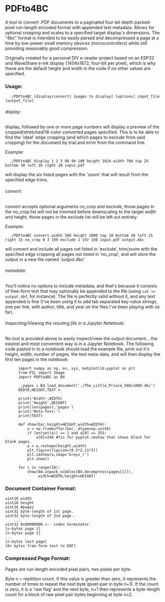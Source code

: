 # PDFto4BC

A tool to convert .PDF documents to a paginated four-bit depth packed-pixel run-length encoded format with appended text metadata. Allows for optional cropping and scales to a specified target display's dimensions. The "4bc" format is intended to be easily parsed and decompressed a page at a time by low-power small memory devices (microcontrollers) while still providing reasonably good compression. 

Originally created for a personal DIY e-reader project based on an ESP32 and WaveShare e-ink display (1404x1872, four-bit per pixel), which is why these are the default height and width in the code if no other values are specified.

### Usage:
      ./PDFto4BC [display/convert] [pages to display] [options] input_file [output_file]
  

###### display:
display, followed by one or more page numbers will display a preview of the cropped/stretched/16-color converted pages specified.
This is to be able to find the 'ideal' edge cropping (and which pages to exclude from said cropping) for the document by trial and error from the command line.

Example:

      ./PDFto4BC display 1 2 3 98 99 100 height 1024 width 768 top 25 bottom 30 left 10 right 20 input.pdf
      
will display the six listed pages with the 'zoom' that will result from the specified edge trims.

###### convert:
convert accepts optional arguments no_crop and exclude, those pages in the no_crop list will not be trimmed before downscaling to the target width and height, those pages in the exclude list will be left out entirely.

Example:

      ./PDFto4BC convert width 500 height 1000 top 10 bottom 10 left 25 right 15 no_crop 0 3 199 exclude 2 197 198 input.pdf output.4bc

will convert and include all pages not listed in 'exclude', trim/zoom with the specified edge cropping all pages not listed in 'no_crop', and will store the output in a new file named 'output.4bc'
      
###### metadata:
You'll notice no options to include metadata, and that's because it consists of free-form text that may optionally be appended to the file (using `cat >> output.4bf`, for instance). The file is perfectly valid without it, and any text appended is fine (I've been using it to add tab separated key-value strings, one per line, with author, title, and year on the files I've been playing with so far).

###### Inspecting/Viewing the resuting file in a Jupyter Notebook:

No tool is provided above to easily inspect/view the output document... the easiest and most convenient way is in a Jupyter Notebook.  The following code pasted in to a notebook should load the example file, print out it's height, width, number of pages, the text meta-data, and will then display the first ten pages in the notebook:

          import numpy as np, os, sys, matplotlib.pyplot as plt
          from PIL import Image
          import PDFto4BC as B4

          _,pages = B4.load_document('./The_Little_Prince_500x1000.4bc')
          WIDTH,HEIGHT,TEXT =_

          print('Width',WIDTH)
          print('Height',HEIGHT)
          print(len(pages),'pages')
          print('Meta-Text:')
          print(TEXT)

          def show(bar,height=HEIGHT,width=WIDTH):
              a = np.frombuffer(bar, dtype=np.uint8)
              if len(set(a)) == 1 and a[0] == 255:
                  a[0]=244 #fix for pyplot.imshow that shows black for blank pages.
              a = a.reshape(height,width)
              plt.figure(figsize=(8.5*2,11*2))
              plt.imshow(a,cmap='Greys_r')
              plt.show()

          for i in range(10):
              show(B4.unpack_nibbles(B4.decompress(pages[i])),
                   width=WIDTH,height=HEIGHT)


### Document Container Format:
  
    uint16 width
    uint16 height
    uint16 #pages
    uint32 byte-length of 1st page.
    uint32 byte-length of 2nd page..
        ...
    uint32 0x00000000 <-- index terminator.
    [n-bytes page 1]
    [n-bytes page 2]
    ...
    [n-bytes last page]
    [0+ bytes free-form text to EOF]
  
### Compressed Page Format:
Pages are run-length encoded pixel pairs, two pixels per byte.

Byte n = repitition count, if this value is greater than zero, it represents the number of times to repeat the next byte (pixel-pair in byte n+1). If the count is zero, it is a 'raw flag' and the next byte, n+1 then represents a byte-length count for a block of raw pixel pair bytes beginning at byte n+2.
           

